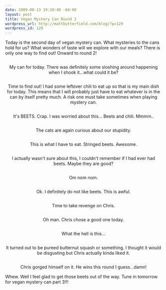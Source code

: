```yaml
--- 
date: 2009-08-13 19:10:40 -04:00
layout: post
title: Vegan Mystery Can Round 2
wordpress_url: http://mattbutterfield.com/blog/?p=129
wordpress_id: 129
---
```

Today is the second day of vegan mystery can.  What mysteries to the cans hold for us?  What wonders of taste will we explore with our meals?  There is only one way to find out!  Onward to round 2!  



<p style="text-align: center;"><img src="http://i70.photobucket.com/albums/i115/fireparagon/mc201.jpg" alt="" /></p>
<p style="text-align: center;">My can for today.  There was definitely some sloshing around happening when I shook it...what could it be?</p>




<p style="text-align: center;"><img src="http://i70.photobucket.com/albums/i115/fireparagon/mc203.jpg" alt="" /></p>
<p style="text-align: center;">Time to find out!  I had some leftover chili to eat up so that is my main dish for today.  This means that I will probably just have to eat whatever is in the can by itself pretty much.  A risk one must take sometimes when playing mystery can.</p>




<p style="text-align: center;"><img src="http://i70.photobucket.com/albums/i115/fireparagon/mc204.jpg" alt="" /></p>
<p style="text-align: center;">It's BEETS.  Crap.  I was worried about this...  Beets and chili.  Mmmm..</p>




<p style="text-align: center;"><img src="http://i70.photobucket.com/albums/i115/fireparagon/mc205.jpg" alt="" /></p>
<p style="text-align: center;">The cats are again curious about our stupidity.</p>




<p style="text-align: center;"><img src="http://i70.photobucket.com/albums/i115/fireparagon/mc206.jpg" alt="" /></p>
<p style="text-align: center;">This is what I have to eat.  Stringed beets.  Awesome.</p>




<p style="text-align: center;"><img src="http://i70.photobucket.com/albums/i115/fireparagon/mc207.jpg" alt="" /></p>
<p style="text-align: center;">I actually wasn't sure about this, I couldn't remember if I had ever had beets.  Maybe they are good?</p>




<p style="text-align: center;"><img src="http://i70.photobucket.com/albums/i115/fireparagon/mc208.jpg" alt="" /></p>
<p style="text-align: center;">Om nom nom.</p>




<p style="text-align: center;"><img src="http://i70.photobucket.com/albums/i115/fireparagon/mc209.jpg" alt="" /></p>
<p style="text-align: center;">Ok.  I definitely do not like beets.  This is awful.</p>




<p style="text-align: center;"><img src="http://i70.photobucket.com/albums/i115/fireparagon/mc210.jpg" alt="" /></p>
<p style="text-align: center;">Time to take revenge on Chris.</p>




<p style="text-align: center;"><img src="http://i70.photobucket.com/albums/i115/fireparagon/mc211.jpg" alt="" /></p>
<p style="text-align: center;">Oh man.  Chris chose a good one today.</p>




<p style="text-align: center;"><img src="http://i70.photobucket.com/albums/i115/fireparagon/mc212.jpg" alt="" /></p>
<p style="text-align: center;">What the hell is this...</p>




<p style="text-align: center;"><img src="http://i70.photobucket.com/albums/i115/fireparagon/mc213.jpg" alt="" /></p>
<p style="text-align: center;">It turned out to be pureed butternut squash or something.  I thought it would be disgusting but Chris actually kinda liked it.</p>



<p style="text-align: center;"><img src="http://i70.photobucket.com/albums/i115/fireparagon/mc214.jpg" alt="" /></p>
<p style="text-align: center;">Chris gorged himself on it.  He wins this round I guess...damn!</p>





Whew.  Well I feel glad to get those beets out of the way.  Tune in tomorrow for vegan mystery can part 3!!!

